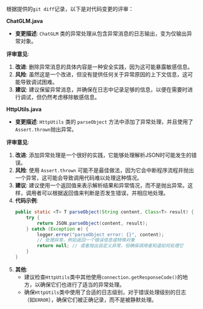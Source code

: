 根据提供的`git diff`记录，以下是对代码变更的评审：

**ChatGLM.java**

- **变更描述**: `ChatGLM` 类的异常处理从包含异常消息的日志输出，变为仅输出异常对象。

**评审意见**:
1. **改进**: 删除异常消息的具体内容是一种安全实践，因为这可能暴露敏感信息。
2. **风险**: 虽然这是一个改进，但没有提供任何关于异常原因的上下文信息，这可能导致调试困难。
3. **建议**: 建议保留异常消息，并确保在日志中记录足够的信息，以便在需要时进行调试，但仍然考虑移除敏感信息。

**HttpUtils.java**

- **变更描述**: `HttpUtils` 类的 `parseObject` 方法中添加了异常处理，并且使用了`Assert.thrown`抛出异常。

**评审意见**:
1. **改进**: 添加异常处理是一个很好的实践，它能够处理解析JSON时可能发生的错误。
2. **风险**: 使用 `Assert.thrown` 可能不是最佳做法，因为它会中断程序流程并抛出一个异常，这可能会导致调用代码难以处理这种情况。
3. **建议**: 建议使用一个返回值来表示解析结果和异常情况，而不是抛出异常。这样，调用者可以根据返回值来判断是否发生错误，并相应地处理。
4. **代码示例**:
   ```java
   public static <T> T parseObject(String content, Class<T> result) {
       try {
           return JSON.parseObject(content, result);
       } catch (Exception e) {
           logger.error("parseObject error: {}", content);
           // 处理异常，例如返回一个错误信息或特殊对象
           return null; // 或者抛出自定义异常，但确保调用者知道如何处理它
       }
   }
   ```
5. **其他**:
   - 建议检查`HttpUtils`类中其他使用`connection.getResponseCode()`的地方，以确保它们也进行了适当的异常处理。
   - 确保`HttpUtils`类中使用了合适的日志级别，对于错误处理级别的日志（如`ERROR`），确保它们被正确记录，而不是被静默处理。